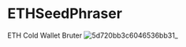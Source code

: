 # ETHSeedPhraser
ETH Cold Wallet Bruter
![5d720bb3c6046536bb31_](https://github.com/LeroyManya/ETHSeedPhraser/assets/165421309/ea2a30f3-6262-4a67-a3f3-38729defc2af)
